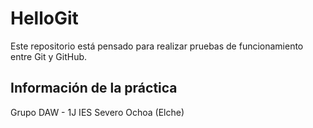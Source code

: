 # HelloGit
Este repositorio está pensado para realizar pruebas de funcionamiento entre Git y GitHub.
## Información de la práctica
Grupo DAW  - 1J
IES Severo Ochoa (Elche)
